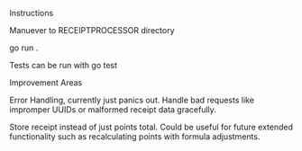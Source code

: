 Instructions

Manuever to RECEIPTPROCESSOR directory

go run .


Tests can be run with go test

Improvement Areas

Error Handling, currently just panics out. Handle bad requests like impromper UUIDs or malformed receipt data gracefully.

Store receipt instead of just points total. Could be useful for future extended functionality such as recalculating points with formula adjustments. 
